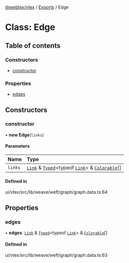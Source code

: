 [@webtex/vtex](../README.md) / [Exports](../modules.md) / Edge

# Class: Edge

## Table of contents

### Constructors

- [constructor](Edge.md#constructor)

### Properties

- [edges](Edge.md#edges)

## Constructors

### constructor

• **new Edge**(`links`)

#### Parameters

| Name | Type |
| :------ | :------ |
| `links` | [`Link`](Link.md) & [`Typed`](../interfaces/Typed.md)<typeof [`Link`](Link.md)\> & [`Colorable`](../interfaces/Colorable.md)[] |

#### Defined in

ui/vtex/src/lib/weave/weft/graph/graph.data.ts:64

## Properties

### edges

• **edges**: [`Link`](Link.md) & [`Typed`](../interfaces/Typed.md)<typeof [`Link`](Link.md)\> & [`Colorable`](../interfaces/Colorable.md)[]

#### Defined in

ui/vtex/src/lib/weave/weft/graph/graph.data.ts:63
